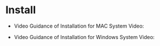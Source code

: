 
# Install

* Video Guidance of Installation for MAC System
Video: 

* Video Guidance of Installation for Windows System
Video: 

